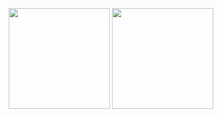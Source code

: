 <p align="center">
  <div align="center">
    <img height=200 align="center" src="https://github-readme-stats-chi-ecru.vercel.app/api?username=syntax-tm&include_all_commits=true&show_icons=true&theme=dark&rank_icon=github&cache_seconds=86400&border_radius=2&border_color=e4e2e233"></img>
    <img height=200 align="center" src="https://github-readme-stats-chi-ecru.vercel.app/api/top-langs?username=syntax-tm&layout=compact&langs_count=8&card_width=320&hide=visual%20basic%20.net,xslt,css&theme=dark&cache_seconds=86400&border_radius=2&border_color=e4e2e233"></img>
  </a>
</p>
